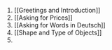 1. [[Greetings and Introduction]]
2. [[Asking for Prices]]
3. [[Asking for Words in Deutsch]]
4. [[Shape and Type of Objects]]
5. 
